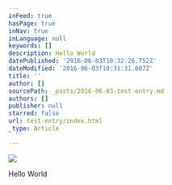 ```yaml
---
inFeed: true
hasPage: true
inNav: true
inLanguage: null
keywords: []
description: Hello World
datePublished: '2016-06-03T10:32:26.752Z'
dateModified: '2016-06-03T10:31:31.607Z'
title: ''
author: []
sourcePath: _posts/2016-06-03-test-entry.md
authors: []
publisher: null
starred: false
url: test-entry/index.html
_type: Article

---
```

![](https://the-grid-user-content.s3-us-west-2.amazonaws.com/3ddb604f-cd26-40ba-9797-7469faf92735.jpg)

Hello World